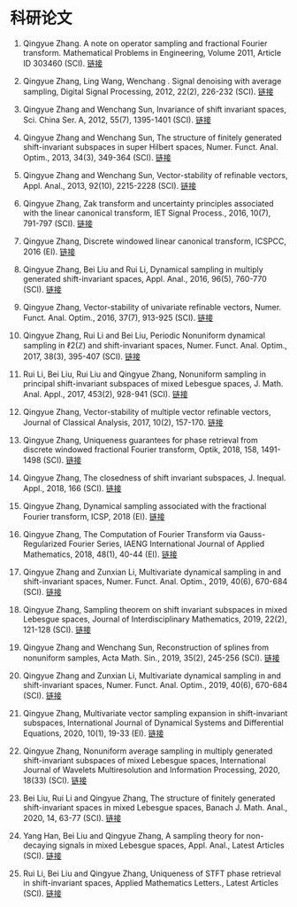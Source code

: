 # 科研论文
1. Qingyue Zhang. A note on operator sampling and fractional Fourier transform. Mathematical Problems in Engineering, Volume 2011, Article ID 303460 (SCI). <a href="https://www.hindawi.com/journals/mpe/2011/303460/">链接</a>

2. Qingyue Zhang, Ling Wang, Wenchang . Signal denoising with average sampling, Digital Signal Processing, 2012, 22(2), 226-232 (SCI). <a href="https://www.sciencedirect.com/science/article/abs/pii/S1051200411001916">链接</a>

3. Qingyue Zhang and Wenchang Sun, Invariance of shift invariant spaces, Sci. China Ser. A, 2012, 55(7), 1395-1401 (SCI). <a href="https://link.springer.com/article/10.1007/s11425-012-4399-6">链接</a>

4. Qingyue Zhang and Wenchang Sun, The structure of finitely generated shift-invariant subspaces in super Hilbert spaces, Numer. Funct. Anal. Optim., 2013, 34(3), 349-364 (SCI). <a href="https://www.tandfonline.com/doi/abs/10.1080/01630563.2012.718022">链接</a>

5. Qingyue Zhang and Wenchang Sun, Vector-stability of refinable vectors, Appl. Anal., 2013, 92(10), 2215-2228 (SCI). <a href="https://www.tandfonline.com/doi/abs/10.1080/00036811.2012.727984">链接</a>

6. Qingyue Zhang, Zak transform and uncertainty principles associated with the linear canonical transform, IET Signal Process., 2016, 10(7), 791-797 (SCI). <a href="https://digital-library.theiet.org/content/journals/10.1049/iet-spr.2015.0514">链接</a>

7. Qingyue Zhang, Discrete windowed linear canonical transform, ICSPCC, 2016 (EI). <a href="https://ieeexplore.ieee.org/document/7753728/figures#figures">链接</a>

8. Qingyue Zhang, Bei Liu and Rui Li, Dynamical sampling in multiply generated shift-invariant spaces, Appl. Anal., 2016, 96(5), 760-770 (SCI). <a href="https://www.tandfonline.com/doi/abs/10.1080/00036811.2016.1157586">链接</a>

9. Qingyue Zhang, Vector-stability of univariate refinable vectors, Numer. Funct. Anal. Optim., 2016, 37(7), 913-925 (SCI). <a href="https://www.tandfonline.com/doi/abs/10.1080/01630563.2016.1180629">链接</a>

10. Qingyue Zhang, Rui Li and Bei Liu, Periodic Nonuniform dynamical sampling in ℓ2(ℤ) and shift-invariant spaces, Numer. Funct. Anal. Optim., 2017, 38(3), 395-407 (SCI). <a href="https://www.tandfonline.com/doi/abs/10.1080/01630563.2016.1248565">链接</a>

11. Rui Li, Bei Liu, Rui Liu and Qingyue Zhang, Nonuniform sampling in principal shift-invariant subspaces of mixed Lebesgue spaces, J. Math. Anal. Appl., 2017, 453(2), 928-941 (SCI). <a href="https://www.sciencedirect.com/science/article/abs/pii/S0022247X17303906">链接</a>

12. Qingyue Zhang, Vector-stability of multiple vector refinable vectors, Journal of Classical Analysis, 2017, 10(2), 157-170. <a href="http://jca.ele-math.com/10-15/Vector-stability-of-multiple-vector-refinable-vectors">链接</a>

13. Qingyue Zhang, Uniqueness guarantees for phase retrieval from discrete windowed fractional Fourier transform, Optik, 2018, 158, 1491-1498 (SCI). <a href="https://www.sciencedirect.com/science/article/abs/pii/S0030402618300627">链接</a>

14. Qingyue Zhang, The closedness of shift invariant subspaces, J. Inequal. Appl., 2018, 166 (SCI). <a href="https://link.springer.com/article/10.1186/s13660-018-1755-2">链接</a>

15. Qingyue Zhang, Dynamical sampling associated with the fractional Fourier transform, ICSP, 2018 (EI). <a href="https://ieeexplore.ieee.org/document/8652387">链接</a>

16. Qingyue Zhang, The Computation of Fourier Transform via Gauss-Regularized Fourier Series, IAENG International Journal of Applied Mathematics, 2018, 48(1), 40-44 (EI). <a href="http://www.iaeng.org/IJAM/issues_v48/issue_1/index.html">链接</a>

17. Qingyue Zhang and Zunxian Li, Multivariate dynamical sampling in and shift-invariant spaces, Numer. Funct. Anal. Optim., 2019, 40(6), 670-684 (SCI). <a href="https://www.tandfonline.com/doi/abs/10.1080/01630563.2018.1561471">链接</a>

18. Qingyue Zhang, Sampling theorem on shift invariant subspaces in mixed Lebesgue spaces, Journal of Interdisciplinary Mathematics, 2019, 22(2), 121-128 (SCI). <a href="https://www.tandfonline.com/doi/abs/10.1080/09720502.2019.1578094">链接</a>

19. Qingyue Zhang and Wenchang Sun, Reconstruction of splines from nonuniform samples, Acta Math. Sin., 2019, 35(2), 245-256 (SCI). <a href="https://link.springer.com/article/10.1007/s10114-018-7531-x">链接</a>

20. Qingyue Zhang and Zunxian Li, Multivariate dynamical sampling in and shift-invariant spaces, Numer. Funct. Anal. Optim., 2019, 40(6), 670-684 (SCI). <a href="https://www.tandfonline.com/doi/abs/10.1080/01630563.2018.1561471">链接</a>

21. Qingyue Zhang, Multivariate vector sampling expansion in shift-invariant subspaces, International Journal of Dynamical Systems and Differential Equations, 2020, 10(1), 19-33 (EI). <a href="https://www.inderscience.com/offer.php?id=104900">链接</a>

22. Qingyue Zhang, Nonuniform average sampling in multiply generated shift-invariant subspaces of mixed Lebesgue spaces, International Journal of Wavelets Multiresolution and Information Processing, 2020, 18(33) (SCI). <a href="https://www.worldscientific.com/doi/abs/10.1142/S0219691320500137">链接</a>

23. Bei Liu, Rui Li and Qingyue Zhang, The structure of finitely generated shift-invariant spaces in mixed Lebesgue spaces, Banach J. Math. Anal., 2020, 14, 63-77 (SCI). <a href="https://link.springer.com/article/10.1007%2Fs43037-019-00027-z">链接</a>

24. Yang Han, Bei Liu and Qingyue Zhang, A sampling theory for non-decaying signals in mixed Lebesgue spaces, Appl. Anal., Latest Articles (SCI). <a href="https://www.tandfonline.com/doi/full/10.1080/00036811.2020.1736286">链接</a>

25. Rui Li, Bei Liu and Qingyue Zhang, Uniqueness of STFT phase retrieval in shift-invariant spaces, Applied Mathematics Letters., Latest Articles (SCI). <a href="https://www.tandfonline.com/doi/full/10.1080/00036811.2020.1736286">链接</a>


